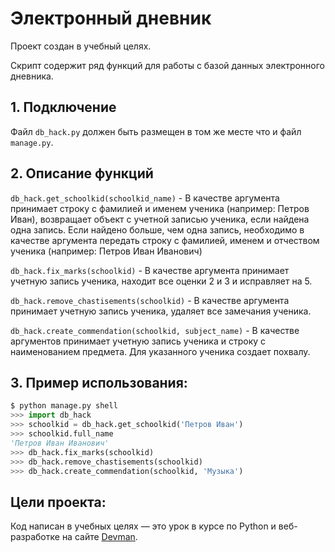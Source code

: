 # Электронный дневник

Проект создан в учебный целях.

Скрипт содержит ряд функций для работы с базой данных электронного дневника.

## 1. Подключение
Файл `db_hack.py` должен быть размещен в том же месте что и файл `manage.py`.

## 2. Описание функций

`db_hack.get_schoolkid(schoolkid_name)` - В качестве аргумента принимает строку с фамилией и именем ученика (например: Петров Иван), возвращает объект с учетной записью ученика, если найдена одна запись. Если найдено больше, чем одна запись, необходимо в качестве аргумента передать строку с фамилией, именем и отчеством ученика (например: Петров Иван Иванович) 

`db_hack.fix_marks(schoolkid)` - В качестве аргумента принимает учетную запись ученика, находит все оценки 2 и 3 и исправляет на 5.

`db_hack.remove_chastisements(schoolkid)` - В качестве аргумента принимает учетную запись ученика, удаляет все замечания ученика.

`db_hack.create_commendation(schoolkid, subject_name)` - В качестве аргументов принимает учетную запись ученика и строку с наименованием предмета. Для указанного ученика создает похвалу.

## 3. Пример использования:
```python
$ python manage.py shell
>>> import db_hack
>>> schoolkid = db_hack.get_schoolkid('Петров Иван') 
>>> schoolkid.full_name
'Петров Иван Иванович'
>>> db_hack.fix_marks(schoolkid)
>>> db_hack.remove_chastisements(schoolkid) 
>>> db_hack.create_commendation(schoolkid, 'Музыка')
```
## Цели проекта:

Код написан в учебных целях — это урок в курсе по Python и веб-разработке на сайте [Devman](https://dvmn.org).
